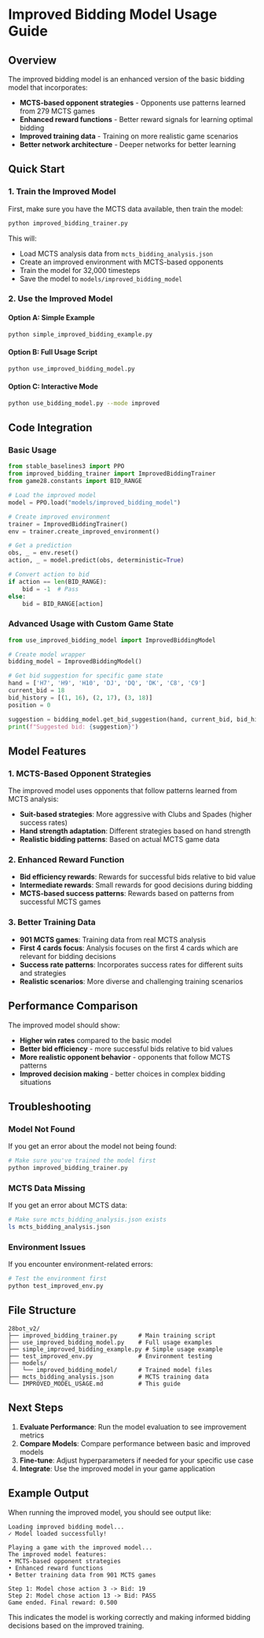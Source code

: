 # Improved Bidding Model Usage Guide

## Overview

The improved bidding model is an enhanced version of the basic bidding model that incorporates:
- **MCTS-based opponent strategies** - Opponents use patterns learned from 279 MCTS games
- **Enhanced reward functions** - Better reward signals for learning optimal bidding
- **Improved training data** - Training on more realistic game scenarios
- **Better network architecture** - Deeper networks for better learning

## Quick Start

### 1. Train the Improved Model

First, make sure you have the MCTS data available, then train the model:

```bash
python improved_bidding_trainer.py
```

This will:
- Load MCTS analysis data from `mcts_bidding_analysis.json`
- Create an improved environment with MCTS-based opponents
- Train the model for 32,000 timesteps
- Save the model to `models/improved_bidding_model`

### 2. Use the Improved Model

#### Option A: Simple Example
```bash
python simple_improved_bidding_example.py
```

#### Option B: Full Usage Script
```bash
python use_improved_bidding_model.py
```

#### Option C: Interactive Mode
```bash
python use_bidding_model.py --mode improved
```

## Code Integration

### Basic Usage

```python
from stable_baselines3 import PPO
from improved_bidding_trainer import ImprovedBiddingTrainer
from game28.constants import BID_RANGE

# Load the improved model
model = PPO.load("models/improved_bidding_model")

# Create improved environment
trainer = ImprovedBiddingTrainer()
env = trainer.create_improved_environment()

# Get a prediction
obs, _ = env.reset()
action, _ = model.predict(obs, deterministic=True)

# Convert action to bid
if action == len(BID_RANGE):
    bid = -1  # Pass
else:
    bid = BID_RANGE[action]
```

### Advanced Usage with Custom Game State

```python
from use_improved_bidding_model import ImprovedBiddingModel

# Create model wrapper
bidding_model = ImprovedBiddingModel()

# Get bid suggestion for specific game state
hand = ['H7', 'H9', 'H10', 'DJ', 'DQ', 'DK', 'C8', 'C9']
current_bid = 18
bid_history = [(1, 16), (2, 17), (3, 18)]
position = 0

suggestion = bidding_model.get_bid_suggestion(hand, current_bid, bid_history, position)
print(f"Suggested bid: {suggestion}")
```

## Model Features

### 1. MCTS-Based Opponent Strategies
The improved model uses opponents that follow patterns learned from MCTS analysis:
- **Suit-based strategies**: More aggressive with Clubs and Spades (higher success rates)
- **Hand strength adaptation**: Different strategies based on hand strength
- **Realistic bidding patterns**: Based on actual MCTS game data

### 2. Enhanced Reward Function
- **Bid efficiency rewards**: Rewards for successful bids relative to bid value
- **Intermediate rewards**: Small rewards for good decisions during bidding
- **MCTS-based success patterns**: Rewards based on patterns from successful MCTS games

### 3. Better Training Data
- **901 MCTS games**: Training data from real MCTS analysis
- **First 4 cards focus**: Analysis focuses on the first 4 cards which are relevant for bidding decisions
- **Success rate patterns**: Incorporates success rates for different suits and strategies
- **Realistic scenarios**: More diverse and challenging training scenarios

## Performance Comparison

The improved model should show:
- **Higher win rates** compared to the basic model
- **Better bid efficiency** - more successful bids relative to bid values
- **More realistic opponent behavior** - opponents that follow MCTS patterns
- **Improved decision making** - better choices in complex bidding situations

## Troubleshooting

### Model Not Found
If you get an error about the model not being found:
```bash
# Make sure you've trained the model first
python improved_bidding_trainer.py
```

### MCTS Data Missing
If you get an error about MCTS data:
```bash
# Make sure mcts_bidding_analysis.json exists
ls mcts_bidding_analysis.json
```

### Environment Issues
If you encounter environment-related errors:
```bash
# Test the environment first
python test_improved_env.py
```

## File Structure

```
28bot_v2/
├── improved_bidding_trainer.py      # Main training script
├── use_improved_bidding_model.py    # Full usage examples
├── simple_improved_bidding_example.py # Simple usage example
├── test_improved_env.py             # Environment testing
├── models/
│   └── improved_bidding_model/      # Trained model files
├── mcts_bidding_analysis.json       # MCTS training data
└── IMPROVED_MODEL_USAGE.md          # This guide
```

## Next Steps

1. **Evaluate Performance**: Run the model evaluation to see improvement metrics
2. **Compare Models**: Compare performance between basic and improved models
3. **Fine-tune**: Adjust hyperparameters if needed for your specific use case
4. **Integrate**: Use the improved model in your game application

## Example Output

When running the improved model, you should see output like:
```
Loading improved bidding model...
✓ Model loaded successfully!

Playing a game with the improved model...
The improved model features:
• MCTS-based opponent strategies
• Enhanced reward functions
• Better training data from 901 MCTS games

Step 1: Model chose action 3 -> Bid: 19
Step 2: Model chose action 13 -> Bid: PASS
Game ended. Final reward: 0.500
```

This indicates the model is working correctly and making informed bidding decisions based on the improved training.
